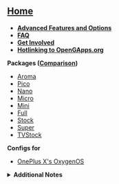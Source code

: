 ## [Home](Home)
- **[Advanced Features and Options](Advanced-Features-and-Options)**<br>
- **[FAQ](FAQ)**<br>
- **[Get Involved](Get-Involved)**<br>
- **[Hotlinking to OpenGApps.org](Hotlinking-to-OpenGApps.org)**

**Packages ([Comparison](Package-Comparison))**
- [Aroma](Aroma-Package)
- [Pico](Pico-Package)
- [Nano](Nano-Package)
- [Micro](Micro-Package)
- [Mini](Mini-Package)
- [Full](Full-Package)
- [Stock](Stock-Package)
- [Super](Super-Package)
- [TVStock](TVStock-Package)

**Configs for**
- [OnePlus X's OxygenOS](gapps%E2%80%90config-for-OnePlus-X's-OxygenOS)
<details>

<summary><b>Additional Notes</b></summary>
- [Android 4.4](Notes-for-Android-4.4)
- [Android 5.0](Notes-for-Android-5.0)
- [Android 6.0](Notes-for-Android-6.0)
- [Android 7.x](Notes-for-Android-7.x)
- [Android 8.x](Notes-for-Android-8.x)
- [Android 9.0](Notes-for-Android-9.0)
- [Android 10.x](Notes-for-Android-10.x)
- [Android 11.x](Notes-for-Android-11.x)
- [Android ARM](Notes-for-Android-ARM)
- [Android x86](Notes-for-Android-x86)
- [CMSetupWizard](Notes-for-CMSetupWizard)
- [PackageInstallerGoogle](PackageInstallerGoogle)
</details>